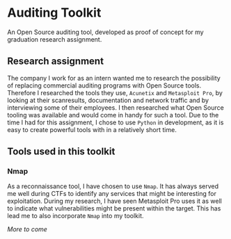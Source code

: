 # Auditing Toolkit
An Open Source auditing tool, developed as proof of concept for my graduation research assignment. 

## Research assignment
The company I work for as an intern wanted me to research the possibility of replacing commercial auditing programs with Open Source tools. Therefore I researched the tools they use, `Acunetix` and `Metasploit Pro`, by looking at their scanresults, documentation and network traffic and by interviewing some of their employees. I then researched what Open Source tooling was available and would come in handy for such a tool. Due to the time I had for this assignment, I chose to use `Python` in development, as it is easy to create powerful tools with in a relatively short time. 

## Tools used in this toolkit

### Nmap
As a reconnaissance tool, I have chosen to use `Nmap`. It has always served me well during CTFs to identify any services that might be interesting for exploitation. During my research, I have seen Metasploit Pro uses it as well to indicate what vulnerabilities might be present within the target. This has lead me to also incorporate `Nmap` into my toolkit. 

_More to come_
